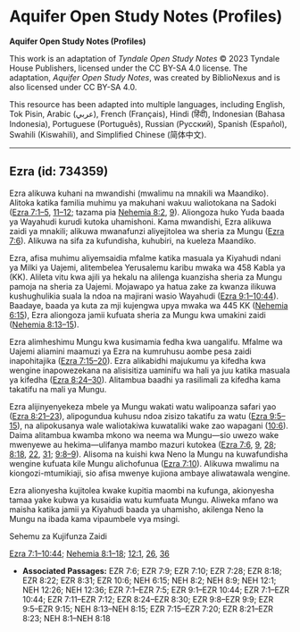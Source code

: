 # Aquifer Open Study Notes (Profiles)

**Aquifer Open Study Notes (Profiles)**

This work is an adaptation of *Tyndale Open Study Notes* © 2023 Tyndale House Publishers, licensed under the CC BY\-SA 4\.0 license. The adaptation, *Aquifer Open Study Notes*, was created by BiblioNexus and is also licensed under CC BY\-SA 4\.0\.

This resource has been adapted into multiple languages, including English, Tok Pisin, Arabic (عربي), French (Français), Hindi (हिंदी), Indonesian (Bahasa Indonesia), Portuguese (Português), Russian (Русский), Spanish (Español), Swahili (Kiswahili), and Simplified Chinese (简体中文).



--------------------------------

## Ezra (id: 734359)

Ezra alikuwa kuhani na mwandishi (mwalimu na mnakili wa Maandiko). Alitoka katika familia muhimu ya makuhani wakuu waliotokana na Sadoki ([Ezra 7:1–5](https://ref.ly/Ezra7:1-Ezra7:5), [11–12](https://ref.ly/Ezra7:11-Ezra7:12); tazama pia [Nehemia 8:2](https://ref.ly/Neh8:2), [9](https://ref.ly/Neh8:9)). Aliongoza huko Yuda baada ya Wayahudi kurudi kutoka uhamishoni. Kama mwandishi, Ezra alikuwa zaidi ya mnakili; alikuwa mwanafunzi aliyejitolea wa sheria za Mungu ([Ezra 7:6](https://ref.ly/Ezra7:6)). Alikuwa na sifa za kufundisha, kuhubiri, na kueleza Maandiko.

Ezra, afisa muhimu aliyemsaidia mfalme katika masuala ya Kiyahudi ndani ya Milki ya Uajemi, alitembelea Yerusalemu karibu mwaka wa 458 Kabla ya (KK). Alileta vitu kwa ajili ya hekalu na alilenga kuanzisha sheria za Mungu pamoja na sheria za Uajemi. Mojawapo ya hatua zake za kwanza ilikuwa kushughulikia suala la ndoa na majirani wasio Wayahudi ([Ezra 9:1–10:44](https://ref.ly/Ezra9:1-Ezra10:44)). Baadaye, baada ya kuta za mji kujengwa upya mwaka wa 445 KK ([Nehemia 6:15](https://ref.ly/Neh6:15)), Ezra aliongoza jamii kufuata sheria za Mungu kwa umakini zaidi ([Nehemia 8:13–15](https://ref.ly/Neh8:13-Neh8:15)).

Ezra alimheshimu Mungu kwa kusimamia fedha kwa uangalifu. Mfalme wa Uajemi aliamini maamuzi ya Ezra na kumruhusu aombe pesa zaidi inapohitajika ([Ezra 7:15–20](https://ref.ly/Ezra7:15-Ezra7:20)). Ezra alikabidhi majukumu ya kifedha kwa wengine inapowezekana na alisisitiza uaminifu wa hali ya juu katika masuala ya kifedha ([Ezra 8:24–30](https://ref.ly/Ezra8:24-Ezra8:30)). Alitambua baadhi ya rasilimali za kifedha kama takatifu na mali ya Mungu.

Ezra alijinyenyekeza mbele ya Mungu wakati watu walipoanza safari yao ([Ezra 8:21–23](https://ref.ly/Ezra8:21-Ezra8:23)), alipogundua kuhusu ndoa zisizo takatifu za watu ([Ezra 9:5–15](https://ref.ly/Ezra9:5-Ezra9:15)), na alipokusanya wale waliotakiwa kuwataliki wake zao wapagani ([10:6](https://ref.ly/Ezra10:6)). Daima alitambua kwamba mkono wa neema wa Mungu—sio uwezo wake mwenyewe au hekima—ulifanya mambo mazuri kutokea ([Ezra 7:6](https://ref.ly/Ezra7:6), [9](https://ref.ly/Ezra7:9), [28](https://ref.ly/Ezra7:28); [8:18](https://ref.ly/Ezra8:18), [22](https://ref.ly/Ezra8:22), [31](https://ref.ly/Ezra8:31); [9:8–9](https://ref.ly/Ezra9:8-Ezra9:9)). Alisoma na kuishi kwa Neno la Mungu na kuwafundisha wengine kufuata kile Mungu alichofunua ([Ezra 7:10](https://ref.ly/Ezra7:10)). Alikuwa mwalimu na kiongozi\-mtumikiaji, sio afisa mwenye kujiona ambaye aliwatawala wengine.

Ezra alionyesha kujitolea kwake kupitia maombi na kufunga, akionyesha tamaa yake kubwa ya kusaidia watu kumfuata Mungu. Aliweka mfano wa maisha katika jamii ya Kiyahudi baada ya uhamisho, akilenga Neno la Mungu na ibada kama vipaumbele vya msingi.

Sehemu za Kujifunza Zaidi

[Ezra 7:1–10:44](https://ref.ly/Ezra7:1-Ezra10:44); [Nehemia 8:1–18](https://ref.ly/Neh8:1-Neh8:18); [12:1](https://ref.ly/Neh12:1), [26](https://ref.ly/Neh12:26), [36](https://ref.ly/Neh12:36)

* **Associated Passages:** EZR 7:6; EZR 7:9; EZR 7:10; EZR 7:28; EZR 8:18; EZR 8:22; EZR 8:31; EZR 10:6; NEH 6:15; NEH 8:2; NEH 8:9; NEH 12:1; NEH 12:26; NEH 12:36; EZR 7:1–EZR 7:5; EZR 9:1–EZR 10:44; EZR 7:1–EZR 10:44; EZR 7:11–EZR 7:12; EZR 8:24–EZR 8:30; EZR 9:8–EZR 9:9; EZR 9:5–EZR 9:15; NEH 8:13–NEH 8:15; EZR 7:15–EZR 7:20; EZR 8:21–EZR 8:23; NEH 8:1–NEH 8:18

